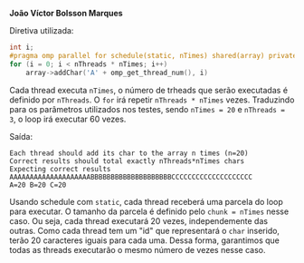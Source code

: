 **João Víctor Bolsson Marques**

Diretiva utilizada:
``` c
int i;
#pragma omp parallel for schedule(static, nTimes) shared(array) private(i) num_threads(nThreads)
for (i = 0; i < nThreads * nTimes; i++)
    array->addChar('A' + omp_get_thread_num(), i)
```

Cada thread executa `nTimes`, o número de trheads que serão executadas é definido por `nThreads`. O `for` irá repetir `nThreads * nTimes` vezes. Traduzindo para os parâmetros utilizados nos testes, sendo `nTimes = 20` e `nThreads = 3`, o loop irá executar 60 vezes.

Saída:
```
Each thread should add its char to the array n times (n=20)
Correct results should total exactly nThreads*nTimes chars
Expecting correct results
AAAAAAAAAAAAAAAAAAAABBBBBBBBBBBBBBBBBBBBCCCCCCCCCCCCCCCCCCCC
A=20 B=20 C=20
```

Usando schedule com `static`, cada thread receberá uma parcela do loop para executar. O tamanho da parcela é definido pelo `chunk = nTimes` nesse caso. Ou seja, cada thread executará 20 vezes, independemente das outras. Como cada thread tem um "id" que representará o `char` inserido, terão 20 caracteres iguais para cada uma. Dessa forma, garantimos que todas as threads executarão o mesmo número de vezes nesse caso.

